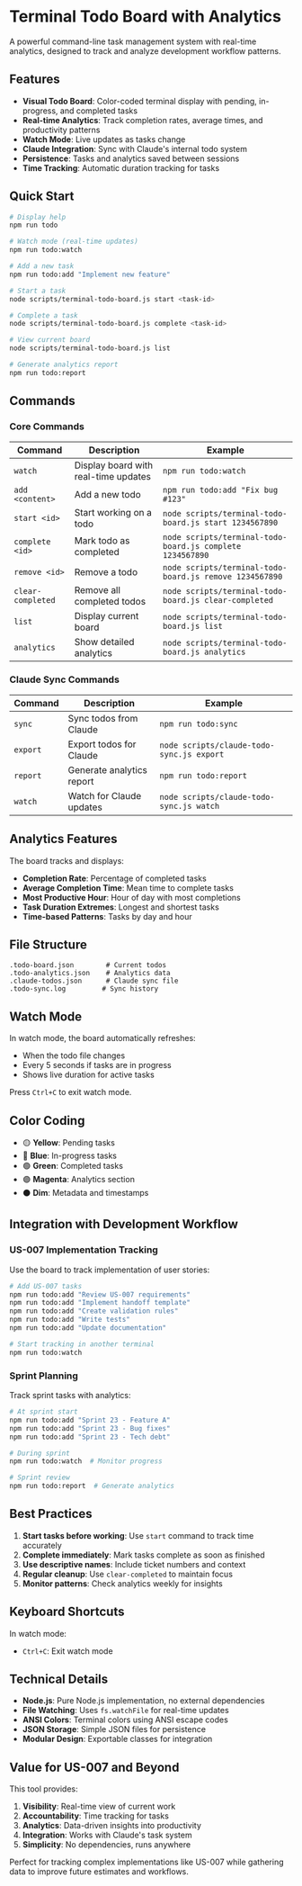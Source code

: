# Terminal Todo Board with Analytics

A powerful command-line task management system with real-time analytics, designed to track and analyze development workflow patterns.

## Features

- **Visual Todo Board**: Color-coded terminal display with pending, in-progress, and completed tasks
- **Real-time Analytics**: Track completion rates, average times, and productivity patterns
- **Watch Mode**: Live updates as tasks change
- **Claude Integration**: Sync with Claude's internal todo system
- **Persistence**: Tasks and analytics saved between sessions
- **Time Tracking**: Automatic duration tracking for tasks

## Quick Start

```bash
# Display help
npm run todo

# Watch mode (real-time updates)
npm run todo:watch

# Add a new task
npm run todo:add "Implement new feature"

# Start a task
node scripts/terminal-todo-board.js start <task-id>

# Complete a task
node scripts/terminal-todo-board.js complete <task-id>

# View current board
node scripts/terminal-todo-board.js list

# Generate analytics report
npm run todo:report
```

## Commands

### Core Commands

| Command           | Description                          | Example                                                   |
| ----------------- | ------------------------------------ | --------------------------------------------------------- |
| `watch`           | Display board with real-time updates | `npm run todo:watch`                                      |
| `add <content>`   | Add a new todo                       | `npm run todo:add "Fix bug #123"`                         |
| `start <id>`      | Start working on a todo              | `node scripts/terminal-todo-board.js start 1234567890`    |
| `complete <id>`   | Mark todo as completed               | `node scripts/terminal-todo-board.js complete 1234567890` |
| `remove <id>`     | Remove a todo                        | `node scripts/terminal-todo-board.js remove 1234567890`   |
| `clear-completed` | Remove all completed todos           | `node scripts/terminal-todo-board.js clear-completed`     |
| `list`            | Display current board                | `node scripts/terminal-todo-board.js list`                |
| `analytics`       | Show detailed analytics              | `node scripts/terminal-todo-board.js analytics`           |

### Claude Sync Commands

| Command  | Description               | Example                                   |
| -------- | ------------------------- | ----------------------------------------- |
| `sync`   | Sync todos from Claude    | `npm run todo:sync`                       |
| `export` | Export todos for Claude   | `node scripts/claude-todo-sync.js export` |
| `report` | Generate analytics report | `npm run todo:report`                     |
| `watch`  | Watch for Claude updates  | `node scripts/claude-todo-sync.js watch`  |

## Analytics Features

The board tracks and displays:

- **Completion Rate**: Percentage of completed tasks
- **Average Completion Time**: Mean time to complete tasks
- **Most Productive Hour**: Hour of day with most completions
- **Task Duration Extremes**: Longest and shortest tasks
- **Time-based Patterns**: Tasks by day and hour

## File Structure

```
.todo-board.json        # Current todos
.todo-analytics.json    # Analytics data
.claude-todos.json      # Claude sync file
.todo-sync.log         # Sync history
```

## Watch Mode

In watch mode, the board automatically refreshes:

- When the todo file changes
- Every 5 seconds if tasks are in progress
- Shows live duration for active tasks

Press `Ctrl+C` to exit watch mode.

## Color Coding

- 🟡 **Yellow**: Pending tasks
- 🔵 **Blue**: In-progress tasks
- 🟢 **Green**: Completed tasks
- 🟣 **Magenta**: Analytics section
- ⚫ **Dim**: Metadata and timestamps

## Integration with Development Workflow

### US-007 Implementation Tracking

Use the board to track implementation of user stories:

```bash
# Add US-007 tasks
npm run todo:add "Review US-007 requirements"
npm run todo:add "Implement handoff template"
npm run todo:add "Create validation rules"
npm run todo:add "Write tests"
npm run todo:add "Update documentation"

# Start tracking in another terminal
npm run todo:watch
```

### Sprint Planning

Track sprint tasks with analytics:

```bash
# At sprint start
npm run todo:add "Sprint 23 - Feature A"
npm run todo:add "Sprint 23 - Bug fixes"
npm run todo:add "Sprint 23 - Tech debt"

# During sprint
npm run todo:watch  # Monitor progress

# Sprint review
npm run todo:report  # Generate analytics
```

## Best Practices

1. **Start tasks before working**: Use `start` command to track time accurately
2. **Complete immediately**: Mark tasks complete as soon as finished
3. **Use descriptive names**: Include ticket numbers and context
4. **Regular cleanup**: Use `clear-completed` to maintain focus
5. **Monitor patterns**: Check analytics weekly for insights

## Keyboard Shortcuts

In watch mode:

- `Ctrl+C`: Exit watch mode

## Technical Details

- **Node.js**: Pure Node.js implementation, no external dependencies
- **File Watching**: Uses `fs.watchFile` for real-time updates
- **ANSI Colors**: Terminal colors using ANSI escape codes
- **JSON Storage**: Simple JSON files for persistence
- **Modular Design**: Exportable classes for integration

## Value for US-007 and Beyond

This tool provides:

1. **Visibility**: Real-time view of current work
2. **Accountability**: Time tracking for tasks
3. **Analytics**: Data-driven insights into productivity
4. **Integration**: Works with Claude's task system
5. **Simplicity**: No dependencies, runs anywhere

Perfect for tracking complex implementations like US-007 while gathering data to improve future estimates and workflows.
